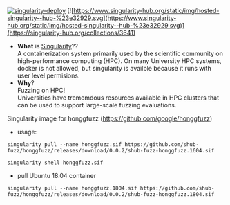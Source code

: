 
[![singularity-deploy](https://github.com/shub-fuzz/honggfuzz/actions/workflows/builder.yml/badge.svg?branch=main)](https://github.com/shub-fuzz/honggfuzz/actions/workflows/builder.yml)
[![https://www.singularity-hub.org/static/img/hosted-singularity--hub-%23e32929.svg](https://www.singularity-hub.org/static/img/hosted-singularity--hub-%23e32929.svg)](https://singularity-hub.org/collections/3641)

- __What__ is [Singularity](https://sylabs.io/singularity/)??  
  A containerization system primarily used by the scientific community on high-performance computing (HPC).
  On many University HPC systems, docker is not allowed, but singularity is availble because it runs with 
  user level permisions.  
- __Why__?  
  Fuzzing on HPC!  
  Universities have trememdous resources available in HPC clusters that can be used to support 
  large-scale fuzzing evaluations.



Singularity image for honggfuzz (https://github.com/google/honggfuzz)

- usage:

```
singularity pull --name honggfuzz.sif https://github.com/shub-fuzz/honggfuzz/releases/download/0.0.2/shub-fuzz-honggfuzz.1604.sif

singularity shell honggfuzz.sif
```

- pull Ubuntu 18.04 container

```shell
singularity pull --name honggfuzz.1804.sif https://github.com/shub-fuzz/honggfuzz/releases/download/0.0.2/shub-fuzz-honggfuzz.1804.sif
```

